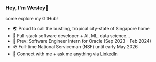 ### Hey, I'm Wesley👋
come explore my GitHub!

- 🌏 Proud to call the bustling, tropical city-state of Singapore home
- 🌱 Full-stack software developer + AI, ML, data science... 
- 👯 Prev: Software Engineer Intern for Oracle (Sep 2023 - Feb 2024)
- 🪖 Full-time National Serviceman (NSF) until early May 2026
- 💬 Connect with me + ask me anything via [LinkedIn](https://linkedin.com/in/wes-chai)

<!--
**wes-chai/wes-chai** is a ✨ _special_ ✨ repository because its `README.md` (this file) appears on your GitHub profile.

Here are some ideas to get you started:
- 🔭 I’m currently working on ...
- 🌱 I’m currently learning ...
- 😄 Pronouns: ...
- 📫
- 🌐 Please check out my [portfolio](https://wesleychai.vercel.app/) for more information
-->
